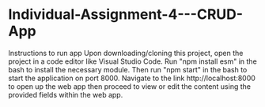 # Individual-Assignment-4---CRUD-App
Instructions to run app
Upon downloading/cloning this project, open the project in a code editor like Visual Studio Code. Run "npm install esm" in the bash to install the necessary module. Then run "npm start" in the bash to start the application on port 8000. Navigate to the link http://localhost:8000 to open up the web app then proceed to view or edit the content using the provided fields within the web app.
